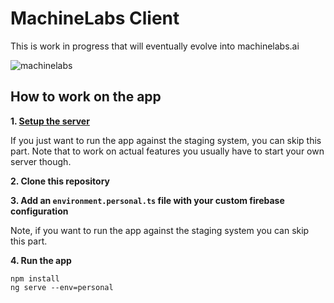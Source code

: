 # MachineLabs Client

This is work in progress that will eventually evolve into machinelabs.ai

![machinelabs](https://cloud.githubusercontent.com/assets/521109/20974120/79025332-bc9b-11e6-9606-57d029c20b68.gif)


## How to work on the app

**1. [Setup the server](https://github.com/machinelabs/machinelabs-server/blob/master/README.md)**

If you just want to run the app against the staging system, you can skip this part. Note that to work on actual features you usually have to start your own server though.

**2. Clone this repository** 

**3. Add an `environment.personal.ts` file with your custom firebase configuration**

Note, if you want to run the app against the staging system you can skip this part.

**4. Run the app**

```
npm install
ng serve --env=personal
```

